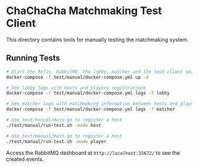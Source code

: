# ChaChaCha Matchmaking Test Client

This directory contains tools for manually testing the matchmaking system.

## Running Tests

```bash
# Start the Refis, RabbitMQ, the lobby, matcher and the test client services
docker-compose -f test/manual/docker-compose.yml up -d

# See lobby logs with hosts and players registrations
docker-compose -f test/manual/docker-compose.yml logs -f lobby

# See matcher logs with matchmaking information between hosts and players
docker-compose -f test/manual/docker-compose.yml logs -f matcher

# Use test/manual/main.go to register a host
./test/manual/run-test.sh -mode host

# Use test/manual/main.go to register a host
./test/manual/run-test.sh -mode player
```

Access the RabbitMQ dashboard at `http://localhost:15672/` to see the created events.
